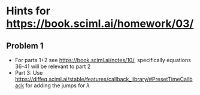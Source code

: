 # Hints for https://book.sciml.ai/homework/03/

## Problem 1

* For parts 1+2 see https://book.sciml.ai/notes/10/, specifically equations 36-41 will be relevant to part 2
* Part 3: Use https://diffeq.sciml.ai/stable/features/callback_library/#PresetTimeCallback for adding the jumps for $\lambda$